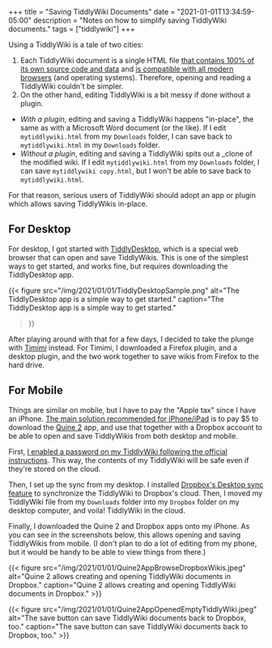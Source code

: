 +++
title = "Saving TiddlyWiki Documents"
date = "2021-01-01T13:34:59-05:00"
description = "Notes on how to simplify saving TiddlyWiki documents."
tags = ["tiddlywiki"]
+++

Using a TiddlyWiki is a tale of two cities:

1. Each TiddlyWiki document is a single HTML file [that contains 100% of its own source code and data](https://tiddlywiki.com/#Quine) and [is compatible with all modern browsers](https://tiddlywiki.com/#BrowserCompatibility) (and operating systems). Therefore, opening and reading a TiddlyWiki couldn't be simpler.
1. On the other hand, editing TiddlyWiki is a bit messy if done without a plugin.
  * _With a plugin_, editing and saving a TiddlyWiki happens "in-place", the same as with a Microsoft Word document (or the like). If I edit `mytiddlywiki.html` from my `Downloads` folder, I can save back to `mytiddlywiki.html` in my `Downloads` folder.
  * _Without a plugin_, editing and saving a TiddlyWiki spits out a _clone of the modified wiki. If I edit `mytiddlywiki.html` from my `Downloads` folder, I can save `mytiddlywiki copy.html`, but I won't be able to save back to `mytiddlywiki.html`.

For that reason, serious users of TiddlyWiki should adopt an app or plugin which allows saving TiddlyWikis in-place.

## For Desktop

For desktop, I got started with [TiddlyDesktop](https://tiddlywiki.com/#Saving%20on%20TiddlyDesktop), which is a special web browser that can open and save TiddlyWikis. This is one of the simplest ways to get started, and works fine, but requires downloading the TiddlyDesktop app.

{{< figure src="/img/2021/01/01/TiddlyDesktopSample.png"
           alt="The TiddlyDesktop app is a simple way to get started."
           caption="The TiddlyDesktop app is a simple way to get started."
>}}

After playing around with that for a few days, I decided to take the plunge with [Timimi](https://tiddlywiki.com/#Timimi%3A%20WebExtension%20and%20Native%20Host%20by%20Riz) instead. For Timimi, I downloaded a Firefox plugin, and a desktop plugin, and the two work together to save wikis from Firefox to the hard drive.

## For Mobile

Things are similar on mobile, but I have to pay the "Apple tax" since I have an iPhone.
[The main solution recommended for iPhone/iPad](https://tiddlywiki.com/#Saving%20on%20iPad%2FiPhone) is to pay $5 to download the [Quine 2](https://apps.apple.com/us/app/quine-2/id1450128957) app, and use that together with a Dropbox account to be able to open and save TiddlyWikis from both desktop and mobile.

First, [I enabled a password on my TiddlyWiki following the official instructions](https://tiddlywiki.com/#Encryption).
This way, the contents of my TiddlyWiki will be safe even if they're stored on the
cloud.

Then, I set up the sync from my desktop. I installed 
[Dropbox's Desktop sync feature](https://help.dropbox.com/installs-integrations/sync-uploads/sync-overview)
to synchronize the TiddlyWiki to Dropbox's cloud.
Then, I moved my TiddlyWiki file from my `Downloads` folder into my `Dropbox`
folder on my desktop computer, and voila! TiddlyWiki in the cloud.

Finally, I downloaded the Quine 2 and Dropbox apps onto my iPhone. As you can
see in the screenshots below, this allows opening and saving TiddlyWikis
from mobile. (I don't plan to do a lot of editing from my phone, but it would
be handy to be able to view things from there.)

{{< figure src="/img/2021/01/01/Quine2AppBrowseDropboxWikis.jpeg"
           alt="Quine 2 allows creating and opening TiddlyWiki documents in Dropbox."
           caption="Quine 2 allows creating and opening TiddlyWiki documents in Dropbox."
           >}}

{{< figure src="/img/2021/01/01/Quine2AppOpenedEmptyTiddlyWiki.jpeg"
           alt="The save button can save TiddlyWiki documents back to Dropbox, too."
           caption="The save button can save TiddlyWiki documents back to Dropbox, too."
           >}}


